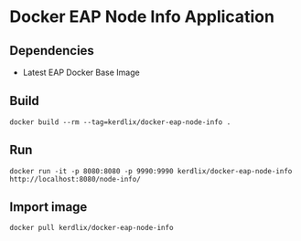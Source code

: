 # Docker EAP Node Info Application

## Dependencies
* Latest EAP Docker Base Image

## Build
```
docker build --rm --tag=kerdlix/docker-eap-node-info .
```

## Run
```
docker run -it -p 8080:8080 -p 9990:9990 kerdlix/docker-eap-node-info
http://localhost:8080/node-info/
```

## Import image
```
docker pull kerdlix/docker-eap-node-info
```


